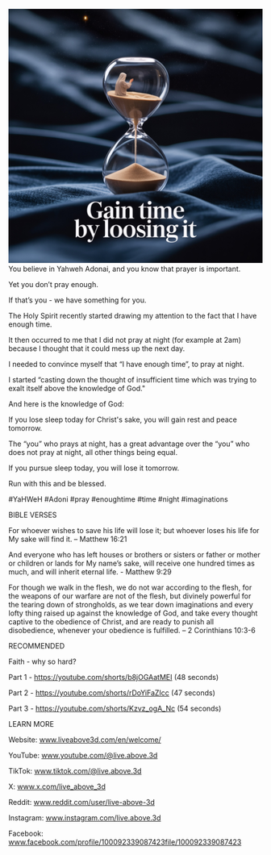 ![Video cover image](../cover.jpeg)
You believe in Yahweh Adonai, and you know that prayer is important.

Yet you don’t pray enough.

If that’s you - we have something for you.

The Holy Spirit recently started drawing my attention to the fact that I have enough time.

It then occurred to me that I did not pray at night (for example at 2am) because I thought that it could mess up the next day.

I needed to convince myself that “I have enough time”, to pray at night.

I started “casting down the thought of insufficient time which was trying to exalt itself above the knowledge of God."

And here is the knowledge of God:

If you lose sleep today for Christ's sake, you will gain rest and peace tomorrow.

The “you” who prays at night, has a great advantage over the “you” who does not pray at night, all other things being equal.

If you pursue sleep today, you will lose it tomorrow.

Run with this and be blessed.


#YaHWeH #Adoni #pray #enoughtime #time #night #imaginations


BIBLE VERSES

For whoever wishes to save his life will lose it; but whoever loses his life for My sake will find it. – Matthew 16:21

And everyone who has left houses or brothers or sisters or father or mother or children or lands for My name’s sake, will receive one hundred times as much, and will inherit eternal life. - Matthew 9:29

For though we walk in the flesh, we do not war according to the flesh, for the weapons of our warfare are not of the flesh, but divinely powerful for the tearing down of strongholds, as we tear down imaginations and every lofty thing raised up against the knowledge of God, and take every thought captive to the obedience of Christ, and are ready to punish all disobedience, whenever your obedience is fulfilled. – 2 Corinthians 10:3-6


RECOMMENDED

Faith - why so hard?

Part 1 - https://youtube.com/shorts/b8jOGAatMEI (48 seconds)

Part 2 - https://youtube.com/shorts/rDoYiFaZIcc (47 seconds)

Part 3 - https://youtube.com/shorts/Kzvz_ogA_Nc (54 seconds)


LEARN MORE

Website: www.liveabove3d.com/en/welcome/

YouTube: www.youtube.com/@live.above.3d

TikTok: www.tiktok.com/@live.above.3d

X: www.x.com/live_above_3d

Reddit: www.reddit.com/user/live-above-3d

Instagram: www.instagram.com/live.above.3d

Facebook: www.facebook.com/profile/100092339087423file/100092339087423